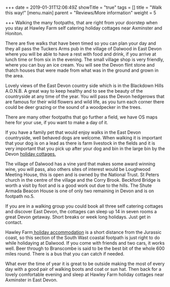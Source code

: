 +++
date = 2019-01-31T12:06:49Z
showTitle = "true"
tags = []
title = "Walk this way!"
[menu.main]
parent = "Reviews/More information"
weight = 5

+++
Walking the many footpaths, that are right from your doorstep when you stay at Hawley Farm self catering holiday cottages near Axminster and Honiton.

There are five walks that have been  timed so you can plan your day and they all pass the Tuckers Arms pub in the village of Dalwood in East Devon where you will be able to have a rest with food and drink, if you arrive at lunch time or from six in the evening. The small village shop is very friendly, where you can buy an ice cream. You will see the Devon flint stone and thatch houses that were made from what was in the ground and grown in the area.

Lovely views of the East Devon country side which is in the Blackdown Hills A.O.N.B.  A great way to keep healthy and to see the beauty of the countryside at any time of the year. You will pass the Devon hedgerows that are famous for their wild flowers and wild life, as you turn each corner there could be deer grazing or the sound of a woodpecker in the trees.

There are many other footpaths that go further a field, we have OS maps here for your use, if you want to make a day of it.

If you have a family pet that would enjoy walks in the East Devon countryside, well behaved dogs are welcome. When walking it is important that your dog is on a lead as there is farm livestock in the fields and it is very important that you pick up after your dog and bin in the large bin by the Devon [holiday cottages.](https://www.hawleyfarm.co.uk/accommodation/wagonhouse/ "accommodation")

The village of Dalwood  has a vine yard that makes some award winning wine, you will pass, also others sites of interest would be Loughwood Meeting House, this is open and is owned by the National Trust. St Peters church in the centre of the village and the Corry Brook. Beckford Bridge is worth a visit by foot and is a good work out due to the hills. The Shute Armada Beacon House is one of only two remaining in Devon and is on footpath no.5.

If you are in a walking group you could book all three self catering cottages and discover East Devon, the cottages can sleep up 14 in seven rooms a great Devon getaway. Short breaks or week long holidays. Just get in contact.

Hawley Farm[ holiday accommodation](https://www.hawleyfarm.co.uk/accommodation/stables/ "Accommodation") is a short distance from the Jurassic coast, so this section of  the South Wast coastal footpath is just right to do while holidaying at Dalwood. If you come with friends and two cars, it works well. Beer through to Branscombe is said to be the best bit of the whole 600 miles round. There is a bus that you can catch if needed.

What ever the time of year it is great to be outside making the most of every day with a good pair of walking boots and coat or sun hat. Then back for a lovely comfortable evening and sleep at Hawley Farm holiday cottages near Axminster in East Devon.